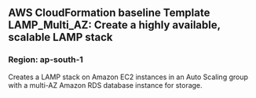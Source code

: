 ## AWS CloudFormation baseline Template LAMP_Multi_AZ: Create a highly available, scalable LAMP stack
### Region: ap-south-1

Creates a LAMP stack on Amazon EC2 instances in an Auto Scaling group with a multi-AZ Amazon RDS database instance for storage. 
